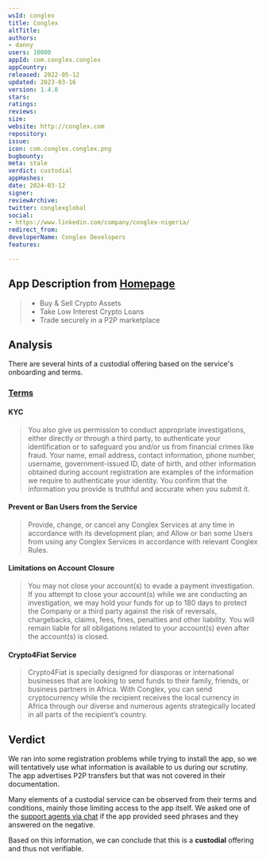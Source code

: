 ```yaml
---
wsId: conglex
title: Conglex
altTitle: 
authors:
- danny
users: 10000
appId: com.conglex.conglex
appCountry: 
released: 2022-05-12
updated: 2023-03-16
version: 1.4.0
stars: 
ratings: 
reviews: 
size: 
website: http://conglex.com
repository: 
issue: 
icon: com.conglex.conglex.png
bugbounty: 
meta: stale
verdict: custodial
appHashes: 
date: 2024-03-12
signer: 
reviewArchive: 
twitter: conglexglobal
social:
- https://www.linkedin.com/company/conglex-nigeria/
redirect_from: 
developerName: Conglex Developers
features: 

---
```


## App Description from [Homepage](https://conglex.com/)

> - Buy & Sell Crypto Assets
> - Take Low Interest Crypto Loans
> - Trade securely in a P2P marketplace

## Analysis 

There are several hints of a custodial offering based on the service's onboarding and terms. 

### [Terms](https://conglex.com/privacy)

#### KYC 

> You also give us permission to conduct appropriate investigations, either directly or through a third party, to authenticate your identification or to safeguard you and/or us from financial crimes like fraud. Your name, email address, contact information, phone number, username, government-issued ID, date of birth, and other information obtained during account registration are examples of the information we require to authenticate your identity. You confirm that the information you provide is truthful and accurate when you submit it.

#### Prevent or Ban Users from the Service 

> Provide, change, or cancel any Conglex Services at any time in accordance with its development plan; and Allow or ban some Users from using any Conglex Services in accordance with relevant Conglex Rules.

#### Limitations on Account Closure 

> You may not close your account(s) to evade a payment investigation. If you attempt to close your account(s) while we are conducting an investigation, we may hold your funds for up to 180 days to protect the Company or a third party against the risk of reversals, chargebacks, claims, fees, fines, penalties and other liability. You will remain liable for all obligations related to your account(s) even after the account(s) is closed.

#### Crypto4Fiat Service 

> Crypto4Fiat is specially designed for diasporas or international businesses that are looking to send funds to their family, friends, or business partners in Africa. With Conglex, you can send cryptocurrency while the recipient receives the local currency in Africa through our diverse and numerous agents strategically located in all parts of the recipient’s country.

## Verdict 

We ran into some registration problems while trying to install the app, so we will tentatively use what information is available to us during our scrutiny. The app advertises P2P transfers but that was not covered in their documentation. 

Many elements of a custodial service can be observed from their terms and conditions, mainly those limiting access to the app itself. We asked one of the [support agents via chat](https://twitter.com/BitcoinWalletz/status/1641400826546757634) if the app provided seed phrases and they answered on the negative. 

Based on this information, we can conclude that this is a **custodial** offering and thus not verifiable.


